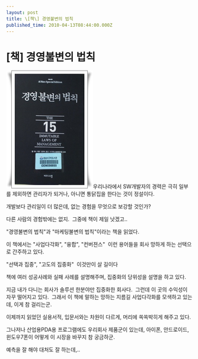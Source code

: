 ```yaml
---
layout: post
title: \[책\] 경영불변의 법칙
published_time: 2010-04-13T08:44:00.000Z
---
```


# \[책\] 경영불변의 법칙


![](../pds/201004/06/80/a0109780_4bba775f62db9.jpg)우리나라에서 SW개발자의 경력은 극히 일부를 제외하면 관리자가 되거나, 아니면 통닭집을 한다는 것이 정설이다.

개발보다 관리일이 더 많은데, 없는 경험을 무엇으로 보강할 것인가?

다른 사람의 경험밖에는 없지.  그중에 책이 제일 낫겠고..

"경영불변의 법칙"과 "마케팅불변의 법칙"이라는 책을 읽었다.

이 책에서는 "사업다각화", "융합", "컨버젼스"  이런 용어들을 회사 망하게 하는 선택으로 간주하고 있다.

"선택과 집중", "고도의 집중화"  이것만이 살 길이다

책에 여러 성공사례와 실패 사례를 설명해주며, 집중화의 당위성을 설명을 하고 있다.

지금 내가 다니는 회사가 솔루션 한분야만 집중화한 회사다.  그런데 이 곳의 수익성이 자꾸 떨어지고 있다.  그래서 이 책에 말하는 망하는 지름길 사업다각화를 모색하고 있는데, 이게 참 걸리는군.

이제까지 읽었던 실용서적, 입문서와는 차원이 다르게, 머리에 쏙쏙박히게 해주고 있다.

그나저나 산업용PDA용 프로그램에도 우리회사 제품군이 있는데, 아이폰, 안드로이드, 윈도우7폰이 어떻게 이 시장을 바꾸지 참 궁금하군.

예측을 잘 해야 대처도 잘 하는데,..

